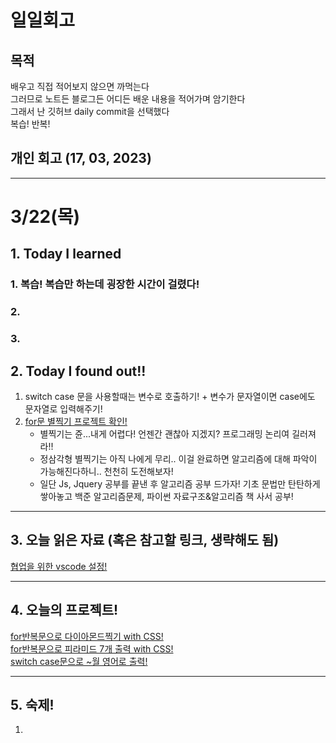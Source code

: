 # 일일회고

## 목적
배우고 직접 적어보지 않으면 까먹는다   
그러므로 노트든 블로그든 어디든 배운 내용을 적어가며 암기한다   
그래서 난 깃허브 daily commit을 선택했다   
복습! 반복!

## 개인 회고 (17, 03, 2023)

- - - -
# 3/22(목)

## 1. Today I learned
### 1. 복습! 복습만 하는데 굉장한 시간이 걸렸다!

### 2. 
 
### 3. 

## 2. Today I found out!!
  1. switch case 문을 사용할때는 변수로 호출하기! + 변수가 문자열이면 case에도 문자열로 입력해주기!
  2. [for문 별찍기 프로젝트 확인!](https://github.com/Jaero0/DailyCommitBeginner_till_ExpertBackend/tree/main/Projects/%EB%B3%84%EC%B0%8D%EA%B8%B0) <br>
     * 별찍기는 쥰...내게 어렵다! 언젠간 괜찮아 지겠지? 프로그래밍 논리여 길러져라!!
     * 정삼각형 별찍기는 아직 나에게 무리.. 이걸 완료하면 알고리즘에 대해 파악이 가능해진다하니.. 천천히 도전해보자!
     * 일단 Js, Jquery 공부를 끝낸 후 알고리즘 공부 드가자! 기초 문법만 탄탄하게 쌓아놓고 백준 알고리즘문제, 파이썬 자료구조&알고리즘 책 사서 공부!
- - - -

## 3. 오늘 읽은 자료 (혹은 참고할 링크, 생략해도 됨)
[협업을 위한 vscode 설정!](https://overcome-the-limits.tistory.com/entry/%ED%98%91%EC%97%85-%ED%98%91%EC%97%85%EC%9D%84-%EC%9C%84%ED%95%9C-VScode-%EC%84%A4%EC%A0%95) <br>

- - - -
 
## 4. 오늘의 프로젝트!
[for반복문으로 다이아몬드찍기 with CSS!](https://github.com/Jaero0/DailyCommitBeginner_till_ExpertBackend/blob/main/Projects/%EB%B3%84%EC%B0%8D%EA%B8%B0/%EB%8B%A4%EC%9D%B4%EC%95%84%EB%AA%AC%EB%93%9C%20with%20css.html) <br>
[for반복문으로 피라미드 7개 출력 with CSS!](https://github.com/Jaero0/DailyCommitBeginner_till_ExpertBackend/blob/main/Projects/%EB%B3%84%EC%B0%8D%EA%B8%B0/%ED%94%BC%EB%9D%BC%EB%AF%B8%EB%93%9C%207%EC%A4%84%20%20with%20css.html) <br>
[switch case문으로 ~월 영어로 출력!](https://github.com/Jaero0/DailyCommitBeginner_till_ExpertBackend/blob/main/Projects/Switch/switch%20Review.html)
- - - -
## 5. 숙제!
 1.
